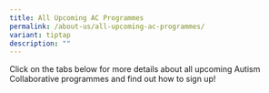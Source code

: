 ```yaml
---
title: All Upcoming AC Programmes
permalink: /about-us/all-upcoming-ac-programmes/
variant: tiptap
description: ""
---
```

<p>Click on the tabs below for more details about all upcoming Autism Collaborative
programmes and find out how to sign up!</p>